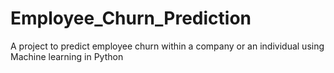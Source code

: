 # Employee_Churn_Prediction
A project to predict employee churn within a company or an individual using Machine learning in Python
